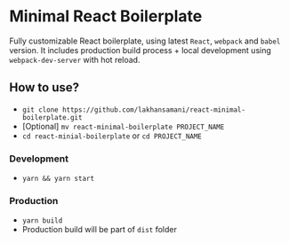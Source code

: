 # Minimal React Boilerplate

Fully customizable React boilerplate, using latest `React`, `webpack` and `babel` version. It includes production build process + local development using `webpack-dev-server` with hot reload.

## How to use?

* `git clone https://github.com/lakhansamani/react-minimal-boilerplate.git`
* [Optional] `mv react-minimal-boilerplate PROJECT_NAME`
* `cd react-minial-boilerplate` or `cd PROJECT_NAME`

### Development
* `yarn && yarn start`

### Production
* `yarn build`
* Production build will be part of `dist` folder
